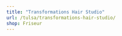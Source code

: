 ```yaml
---
title: "Transformations Hair Studio"
url: /tulsa/transformations-hair-studio/
shop: Friseur
---
```

